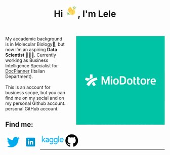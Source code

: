 <h1 align='center'>Hi <img src="img_n_gifs/Wave.gif" height='40px' width='40px'>, I'm Lele<br><br></h1>

<p>
<img src="img_n_gifs/MioDottore_logo.png" width=280px height=280px align='right' style="padding-left:30px;">
My accademic background is in Molecular Biology🧬, but now I’m an aspiring <b>Data Scientist 👨🏻‍💻</b>. Currently working as Business Intelligence Specialist for <a href="https://www.docplanner.com/">DocPlanner</a> (Italian Department).<br><br>
This is an account for business scope, but you can find me on my social and on my personal Github account. <a hrfe="https://github.com/TheHextech">personal GitHub account</a>.</p>


## Find me:
[<img align='left' alt='twitter' width='50px' src="./img_n_gifs/twitter_icon.png" style="padding-right:5px;" />][twitter]
[<img align='left' alt='linkedin' width='50px' src="./img_n_gifs/linkedin_icon.png" style="padding-right:5px;" />][linkedin]
[<img align='left' alt='kaggle' width='80px' src="./img_n_gifs/kaggle_icon.png"/>][kaggle]
[<img align='left' alt='kaggle' width='40' src="./img_n_gifs/github_icon.png"/>][github]<br><br>

---


[twitter]: https://twitter.com/EmanueleImmesi
[linkedin]: https://www.linkedin.com/in/emanueleimmesi/
[kaggle]: https://www.kaggle.com/emanueleimmesi
[github]: https://github.com/TheHextech